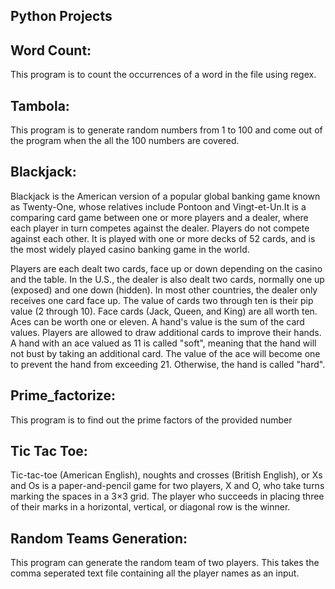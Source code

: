 Python Projects
----------------

Word Count:
-----------
This program is to count the occurrences of a word in the file using regex.

Tambola:
-------
This program is to generate random numbers from 1 to 100 and come out of the program when the all the 100 numbers are covered.

Blackjack:
----------
Blackjack is the American version of a popular global banking game known as Twenty-One, whose relatives include Pontoon and Vingt-et-Un.It is a comparing card game between one or more players and a dealer, where each player in turn competes against the dealer. Players do not compete against each other. It is played with one or more decks of 52 cards, and is the most widely played casino banking game in the world.

Players are each dealt two cards, face up or down depending on the casino and the table. In the U.S., the dealer is also dealt two cards, normally one up (exposed) and one down (hidden). In most other countries, the dealer only receives one card face up. The value of cards two through ten is their pip value (2 through 10). Face cards (Jack, Queen, and King) are all worth ten. Aces can be worth one or eleven. A hand's value is the sum of the card values. Players are allowed to draw additional cards to improve their hands. A hand with an ace valued as 11 is called "soft", meaning that the hand will not bust by taking an additional card. The value of the ace will become one to prevent the hand from exceeding 21. Otherwise, the hand is called "hard".

Prime_factorize:
---------------
This program is to find out the prime factors of the provided number

Tic Tac Toe:
------------
Tic-tac-toe (American English), noughts and crosses (British English), or Xs and Os is a paper-and-pencil game for two players, X and O, who take turns marking the spaces in a 3×3 grid. The player who succeeds in placing three of their marks in a horizontal, vertical, or diagonal row is the winner.

Random Teams Generation:
------------------------
This program can generate the random team of two players. This takes the comma seperated text file containing all the player names as an input.



